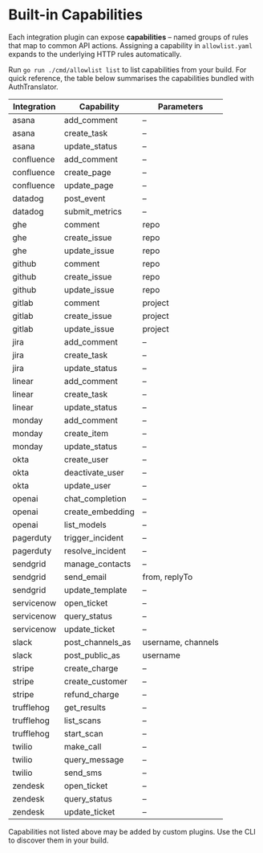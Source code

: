 # Built-in Capabilities

Each integration plugin can expose **capabilities** – named groups of rules that map to common API actions. Assigning a capability in `allowlist.yaml` expands to the underlying HTTP rules automatically.

Run `go run ./cmd/allowlist list` to list capabilities from your build. For quick reference, the table below summarises the capabilities bundled with AuthTranslator.

| Integration | Capability | Parameters |
|-------------|-----------|------------|
| asana | add_comment | – |
| asana | create_task | – |
| asana | update_status | – |
| confluence | add_comment | – |
| confluence | create_page | – |
| confluence | update_page | – |
| datadog | post_event | – |
| datadog | submit_metrics | – |
| ghe | comment | repo |
| ghe | create_issue | repo |
| ghe | update_issue | repo |
| github | comment | repo |
| github | create_issue | repo |
| github | update_issue | repo |
| gitlab | comment | project |
| gitlab | create_issue | project |
| gitlab | update_issue | project |
| jira | add_comment | – |
| jira | create_task | – |
| jira | update_status | – |
| linear | add_comment | – |
| linear | create_task | – |
| linear | update_status | – |
| monday | add_comment | – |
| monday | create_item | – |
| monday | update_status | – |
| okta | create_user | – |
| okta | deactivate_user | – |
| okta | update_user | – |
| openai | chat_completion | – |
| openai | create_embedding | – |
| openai | list_models | – |
| pagerduty | trigger_incident | – |
| pagerduty | resolve_incident | – |
| sendgrid | manage_contacts | – |
| sendgrid | send_email | from, replyTo |
| sendgrid | update_template | – |
| servicenow | open_ticket | – |
| servicenow | query_status | – |
| servicenow | update_ticket | – |
| slack | post_channels_as | username, channels |
| slack | post_public_as | username |
| stripe | create_charge | – |
| stripe | create_customer | – |
| stripe | refund_charge | – |
| trufflehog | get_results | – |
| trufflehog | list_scans | – |
| trufflehog | start_scan | – |
| twilio | make_call | – |
| twilio | query_message | – |
| twilio | send_sms | – |
| zendesk | open_ticket | – |
| zendesk | query_status | – |
| zendesk | update_ticket | – |
Capabilities not listed above may be added by custom plugins. Use the CLI to discover them in your build.
